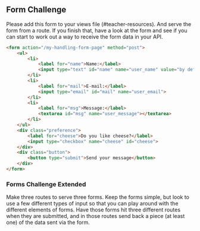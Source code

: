 ## Form Challenge
Please add this form to your views file (#teacher-resources). And serve the form from a route.
If you finish that, have a look at the form and see if you can start to work out a way to receive the form data in your API.
```html
<form action="/my-handling-form-page" method="post">
    <ul>
        <li>
            <label for="name">Name:</label>
            <input type="text" id="name" name="user_name" value="by default this element is filled with this text">
        </li>
        <li>
            <label for="mail">E-mail:</label>
            <input type="email" id="mail" name="user_email">
        </li>
        <li>
            <label for="msg">Message:</label>
            <textarea id="msg" name="user_message"></textarea>
        </li>
    </ul>
    <div class="preference">
        <label for="cheese">Do you like cheese?</label>
        <input type="checkbox" name="cheese" id="cheese">
    </div>
    <div class="button">
        <button type="submit">Send your message</button>
    </div>
</form>
```

### Forms Challenge Extended
Make three routes to serve three forms. Keep the forms simple, but look to use a few different types of input so that you can play around with the different elements of forms.
Have those forms hit three different routes when they are submitted, and in those routes send back a piece (at least one) of the data sent via the form.
